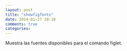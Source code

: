 ```yaml
---
layout: post
title: "showfigfonts"
date: 2014-01-27 20:10
comments: true
categories: 
---
```

Muestra las fuentes disponibles para el comando figlet.

